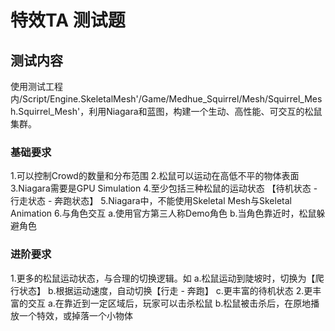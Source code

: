# 特效TA 测试题
## 测试内容
使用测试工程内/Script/Engine.SkeletalMesh'/Game/Medhue_Squirrel/Mesh/Squirrel_Mesh.Squirrel_Mesh'，利用Niagara和蓝图，构建一个生动、高性能、可交互的松鼠集群。


### 基础要求
1.可以控制Crowd的数量和分布范围
2.松鼠可以运动在高低不平的物体表面
3.Niagara需要是GPU Simulation
4.至少包括三种松鼠的运动状态 【待机状态 - 行走状态 - 奔跑状态】 
5.Niagara中，不能使用Skeletal Mesh与Skeletal Animation
6.与角色交互
a.使用官方第三人称Demo角色
b.当角色靠近时，松鼠躲避角色


### 进阶要求	
1.更多的松鼠运动状态，与合理的切换逻辑。如
a.松鼠运动到陡坡时，切换为【爬行状态】
b.根据运动速度，自动切换【行走 - 奔跑】
c.更丰富的待机状态
2.更丰富的交互
a.在靠近到一定区域后，玩家可以击杀松鼠
b.松鼠被击杀后，在原地播放一个特效，或掉落一个小物体




